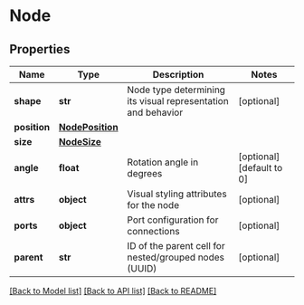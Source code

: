 # Node

## Properties
Name | Type | Description | Notes
------------ | ------------- | ------------- | -------------
**shape** | **str** | Node type determining its visual representation and behavior | [optional] 
**position** | [**NodePosition**](NodePosition.md) |  | 
**size** | [**NodeSize**](NodeSize.md) |  | 
**angle** | **float** | Rotation angle in degrees | [optional] [default to 0]
**attrs** | **object** | Visual styling attributes for the node | [optional] 
**ports** | **object** | Port configuration for connections | [optional] 
**parent** | **str** | ID of the parent cell for nested/grouped nodes (UUID) | [optional] 

[[Back to Model list]](../README.md#documentation-for-models) [[Back to API list]](../README.md#documentation-for-api-endpoints) [[Back to README]](../README.md)

